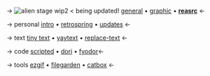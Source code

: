 -> ![alien stage](https://files.catbox.moe/q36fpl.gif)
wip2 < being updated! 
[general](https://rentry.co/01-reasrc) • [graphic](https://rentry.co/02-reasrc) • [**reasrc**](https://rentry.co/reasrc) <-

-> personal
[intro](https://rentry.co/alsta) • [retrospring](https://retrospring.net/@willy) • [updates](https://rentry.co/updates-reasrc) <-

-> text 
[tiny text](https://lingojam.com/TinyTextGenerator) • [yaytext](https://yaytext.com/underline/) • [replace-text](http://www.unit-conversion.info/texttools/replace-text/) <- 

-> code
[scripted](https://scripted.neocities.org/) • [dori](https://sntry.cc/dori) • [fyodor](https://fyodor.ju.mp/)<- 

-> tools 
[ezgif](https://ezgif.com) •  [filegarden](https://filegarden.com/) •  [catbox](https://catbox.moe/) <-